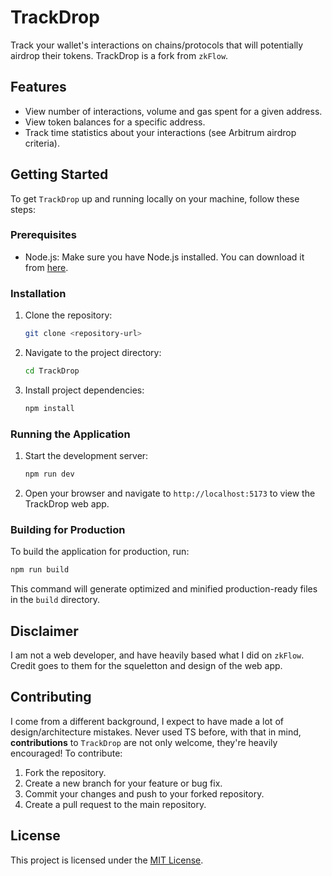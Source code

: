 # TrackDrop

Track your wallet's interactions on chains/protocols that will potentially airdrop their tokens. TrackDrop is a fork from `zkFlow`.

## Features

- View number of interactions, volume and gas spent for a given address.
- View token balances for a specific address.
- Track time statistics about your interactions (see Arbitrum airdrop criteria).

## Getting Started

To get `TrackDrop` up and running locally on your machine, follow these steps:

### Prerequisites

- Node.js: Make sure you have Node.js installed. You can download it from [here](https://nodejs.org/).

### Installation

1. Clone the repository:

   ```sh
   git clone <repository-url>
   ```

2. Navigate to the project directory:

   ```sh
   cd TrackDrop
   ```

3. Install project dependencies:

   ```sh
   npm install
   ```

### Running the Application

1. Start the development server:

   ```sh
   npm run dev
   ```

2. Open your browser and navigate to `http://localhost:5173` to view the TrackDrop web app.

### Building for Production

To build the application for production, run:

```sh
npm run build
```

This command will generate optimized and minified production-ready files in the `build` directory.

## Disclaimer

I am not a web developer, and have heavily based what I did on `zkFlow`. Credit goes to them for the squeletton and design of the web app. 

## Contributing

I come from a different background, I expect to have made a lot of design/architecture mistakes. Never used TS before, with that in mind, **contributions** to `TrackDrop` are not only welcome, they're heavily encouraged! To contribute:

1. Fork the repository.
2. Create a new branch for your feature or bug fix.
3. Commit your changes and push to your forked repository.
4. Create a pull request to the main repository.

## License

This project is licensed under the [MIT License](LICENSE).
